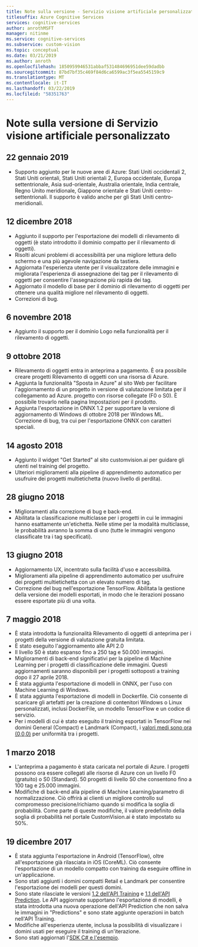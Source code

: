 ```yaml
---
title: Note sulla versione - Servizio visione artificiale personalizzato
titlesuffix: Azure Cognitive Services
services: cognitive-services
author: anrothMSFT
manager: nitinme
ms.service: cognitive-services
ms.subservice: custom-vision
ms.topic: conceptual
ms.date: 03/21/2019
ms.author: anroth
ms.openlocfilehash: 1850959946531abbaf531484696951dee59dadbb
ms.sourcegitcommit: 87bd7bf35c469f84d6ca6599ac3f5ea5545159c9
ms.translationtype: MT
ms.contentlocale: it-IT
ms.lasthandoff: 03/22/2019
ms.locfileid: "58351763"
---
```

# <a name="custom-vision-service-release-notes"></a>Note sulla versione di Servizio visione artificiale personalizzato

## <a name="january-22-2019"></a>22 gennaio 2019
- Supporto aggiunto per le nuove aree di Azure: Stati Uniti occidentali 2, Stati Uniti orientali, Stati Uniti orientali 2, Europa occidentale, Europa settentrionale, Asia sud-orientale, Australia orientale, India centrale, Regno Unito meridionale, Giappone orientale e Stati Uniti centro-settentrionali. Il supporto è valido anche per gli Stati Uniti centro-meridionali. 

## <a name="december-12-2018"></a>12 dicembre 2018
- Aggiunto il supporto per l'esportazione dei modelli di rilevamento di oggetti (è stato introdotto il dominio compatto per il rilevamento di oggetti).
- Risolti alcuni problemi di accessibilità per una migliore lettura dello schermo e una più agevole navigazione da tastiera. 
- Aggiornata l'esperienza utente per il visualizzatore delle immagini e migliorata l'esperienza di assegnazione dei tag per il rilevamento di oggetti per consentire l'assegnazione più rapida dei tag.  
- Aggiornato il modello di base per il dominio di rilevamento di oggetti per ottenere una qualità migliore nel rilevamento di oggetti. 
- Correzioni di bug.

## <a name="november-6-2018"></a>6 novembre 2018
- Aggiunto il supporto per il dominio Logo nella funzionalità per il rilevamento di oggetti.

## <a name="october-9-2018"></a>9 ottobre 2018
- Rilevamento di oggetti entra in anteprima a pagamento. È ora possibile creare progetti Rilevamento di oggetti con una risorsa di Azure.
- Aggiunta la funzionalità "Sposta in Azure" al sito Web per facilitare l'aggiornamento di un progetto in versione di valutazione limitata per il collegamento ad Azure. progetto con risorse collegate (F0 o S0). È possibile trovarlo nella pagina Impostazioni per il prodotto.  
- Aggiunta l'esportazione in ONNX 1.2 per supportare la versione di aggiornamento di Windows di ottobre 2018 per Windows ML.
Correzione di bug, tra cui per l'esportazione ONNX con caratteri speciali. 

## <a name="august-14-2018"></a>14 agosto 2018
- Aggiunto il widget "Get Started" al sito customvision.ai per guidare gli utenti nel training del progetto. 
- Ulteriori miglioramenti alla pipeline di apprendimento automatico per usufruire dei progetti multietichetta (nuovo livello di perdita).

## <a name="june-28-2018"></a>28 giugno 2018
- Miglioramenti alla correzione di bug e back-end.
- Abilitata la classificazione multiclasse per i progetti in cui le immagini hanno esattamente un'etichetta. Nelle stime per la modalità multiclasse, le probabilità avranno la somma di uno (tutte le immagini vengono classificate tra i tag specificati).

## <a name="june-13-2018"></a>13 giugno 2018
- Aggiornamento UX, incentrato sulla facilità d'uso e accessibilità. 
- Miglioramenti alla pipeline di apprendimento automatico per usufruire dei progetti multietichetta con un elevato numero di tag.
- Correzione del bug nell'esportazione TensorFlow. Abilitata la gestione della versione dei modelli esportati, in modo che le iterazioni possano essere esportate più di una volta. 

## <a name="may-7-2018"></a>7 maggio 2018
- È stata introdotta la funzionalità Rilevamento di oggetti di anteprima per i progetti della versione di valutazione gratuita limitata.
- È stato eseguito l'aggiornamento alle API 2.0
- Il livello S0 è stato espanso fino a 250 tag e 50.000 immagini. 
- Miglioramenti di back-end significativi per la pipeline di Machine Learning per i progetti di classificazione delle immagini. Questi aggiornamenti saranno disponibili per i progetti sottoposti a training dopo il 27 aprile 2018.
- È stata aggiunta l'esportazione di modelli in ONNX, per l'uso con Machine Learning di Windows.
- È stata aggiunta l'esportazione di modelli in Dockerfile. Ciò consente di scaricare gli artefatti per la creazione di contenitori Windows o Linux personalizzati, inclusi DockerFile, un modello TensorFlow e un codice di servizio. 
- Per i modelli di cui è stato eseguito il training esportati in TensorFlow nei domini General (Compact) e Landmark (Compact), i [valori medi sono ora (0,0,0)](https://github.com/azure-samples/cognitive-services-android-customvision-sample) per uniformità tra i progetti. 

## <a name="march-1-2018"></a>1 marzo 2018
- L'anteprima a pagamento è stata caricata nel portale di Azure. I progetti possono ora essere collegati alle risorse di Azure con un livello F0 (gratuito) o S0 (Standard). 50 progetti di livello S0 che consentono fino a 100 tag e 25.000 immagini. 
- Modifiche di back-end alla pipeline di Machine Learning/parametro di normalizzazione. Ciò offrirà ai clienti un migliore controllo sul compromesso precisione/richiamo quando si modifica la soglia di probabilità. Come parte di queste modifiche, il valore predefinito della soglia di probabilità nel portale CustomVision.ai è stato impostato su 50%.

## <a name="december-19-2017"></a>19 dicembre 2017

- È stata aggiunta l'esportazione in Android (TensorFlow), oltre all'esportazione già rilasciata in iOS (CoreML). Ciò consente l'esportazione di un modello compatto con training da eseguire offline in un'applicazione.
- Sono stati aggiunti i domini compatti Retail e Landmark per consentire l'esportazione dei modelli per questi domini.
- Sono state rilasciate le versioni [1.2 dell'API Training](https://southcentralus.dev.cognitive.microsoft.com/docs/services/f2d62aa3b93843d79e948fe87fa89554/operations/5a3044ee08fa5e06b890f11f) e [1.1 dell'API Prediction](https://southcentralus.dev.cognitive.microsoft.com/docs/services/57982f59b5964e36841e22dfbfe78fc1/operations/5a3044f608fa5e06b890f164). Le API aggiornate supportano l'esportazione di modelli, è stata introdotta una nuova operazione dell'API Prediction che non salva le immagini in "Predictions" e sono state aggiunte operazioni in batch nell'API Training.
- Modifiche all'esperienza utente, inclusa la possibilità di visualizzare i domini usati per eseguire il training di un'iterazione.
- Sono stati aggiornati l'[SDK C# e l'esempio](https://github.com/Microsoft/Cognitive-CustomVision-Windows).

